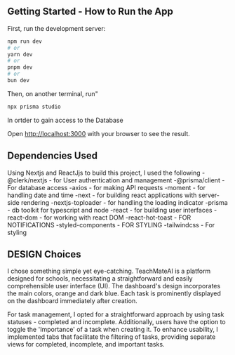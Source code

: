 



## Getting Started - How to Run the App

First, run the development server:

```bash
npm run dev
# or
yarn dev
# or
pnpm dev
# or
bun dev
```
Then, on another terminal, run"
```bash
npx prisma studio
```
In ortder to gain access to the Database

Open [http://localhost:3000](http://localhost:3000) with your browser to see the result.

## Dependencies Used
Using Nextjs and ReactJjs to build this project, I used the following 
    -@clerk/nextjs      - for User authentication and management
    -@prisma/client     - For database access
    -axios              - for making API requests
    -moment             - for handling date and time
    -next               - for building react applications with server-side rendering
    -nextjs-toploader   - for handling the loading indicator
    -prisma             - db toolkit for typescript and node
    -react              - for building user interfaces
    -react-dom          - for working with react DOM
    -react-hot-toast    - FOR NOTIFICATIONS
    -styled-components  - FOR STYLING
    -tailwindcss        - For styling
   
  
  ## DESIGN Choices
 I chose something simple yet eye-catching. TeachMateAI is a platform designed for schools, necessitating a straightforward and easily comprehensible user interface (UI). The dashboard's design incorporates the main colors, orange and dark blue. Each task is prominently displayed on the dashboard immediately after creation.

For task management, I opted for a straightforward approach by using task statuses - completed and incomplete. Additionally, users have the option to toggle the 'Importance' of a task when creating it. To enhance usability, I implemented tabs that facilitate the filtering of tasks, providing separate views for completed, incomplete, and important tasks.

